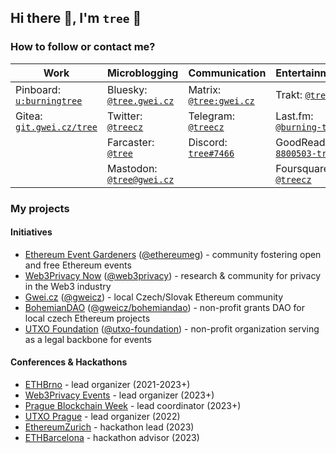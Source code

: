## Hi there 👋, I'm `tree` 🌴

### How to follow or contact me?

| Work | Microblogging | Communication | Entertainment | 
| --- | --- | --- | --- |
| Pinboard: [`u:burningtree`](https://pinboard.in/u:burningtree) | Bluesky: [`@tree.gwei.cz`](https://staging.bsky.app/profile/tree.gwei.cz) | Matrix: [`@tree:gwei.cz`](https://matrix.to/#/@tree:gwei.cz) | Trakt: [`@tree`](https://trakt.tv/users/tree) |
| Gitea: [`git.gwei.cz/tree`](https://git.gwei.cz/tree) | Twitter: [`@treecz`](https://twitter.com/treecz) | Telegram: [`@treecz`](https://t.me/treecz) | Last.fm: [`@burning-tree`](https://www.last.fm/user/burning-tree) |
| | Farcaster: [`@tree`](https://fcast.me/tree) | Discord: [`tree#7466`](https://discordapp.com/users/397625533283958787) | GoodReads: [`8800503-tree`](https://www.goodreads.com/user/show/8800503-tree) |
| | Mastodon: [`@tree@gwei.cz`](https://social.gwei.cz/@tree) | | Foursquare: [`@treecz`](https://foursquare.com/treecz) |

### My projects

#### Initiatives
- [Ethereum Event Gardeners](https://about.ethevents.club/) ([@ethereumeg](https://github.com/ethereumeg)) - community fostering open and free Ethereum events
- [Web3Privacy Now](https://web3privacy.info) ([@web3privacy](https://github.com/web3privacy)) - research & community for privacy in the Web3 industry
- [Gwei.cz](http://gwei.cz/) ([@gweicz](https://github.com/gweicz)) - local Czech/Slovak Ethereum community
- [BohemianDAO](https://bohemiandao.cz/) ([@gweicz/bohemiandao](https://github.com/gweicz/bohemiandao)) - non-profit grants DAO for local czech Ethereum projects
- [UTXO Foundation](https://utxo.foundation/) ([@utxo-foundation](https://github.com/utxo-foundation)) - non-profit organization serving as a legal backbone for events

#### Conferences & Hackathons
- [ETHBrno](https://ethbrno.cz/) - lead organizer (2021-2023+)
- [Web3Privacy Events](https://github.com/web3privacy/events) - lead organizer (2023+)
- [Prague Blockchain Week](http://prgblockweek.com/) - lead coordinator (2023+)
- [UTXO Prague](https://utxo.cz/) - lead organizer (2022)
- [EthereumZurich](https://ethereumzuri.ch/) - hackathon lead (2023)
- [ETHBarcelona](https://ethbarcelona.com/) - hackathon advisor (2023)

<!--
**burningtree/burningtree** is a ✨ _special_ ✨ repository because its `README.md` (this file) appears on your GitHub profile.

Here are some ideas to get you started:

- 🔭 I’m currently working on ...
- 🌱 I’m currently learning ...
- 👯 I’m looking to collaborate on ...
- 🤔 I’m looking for help with ...
- 💬 Ask me about ...
- 📫 How to reach me: ...
- 😄 Pronouns: ...
- ⚡ Fun fact: ...
-->
